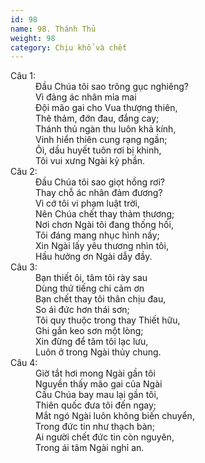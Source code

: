 ```yaml
---
id: 98
name: 98. Thánh Thủ
weight: 98
category: Chịu khổ và chết
---
```

<dl><dt>Câu 1:</dt><dd data-verse="1"> Đầu Chúa tôi sao trông gục nghiêng? <br/>Vì đảng ác nhân mỉa mai <br/>Đội mão gai cho Vua thượng thiên, <br/>Thê thảm, đớn đau, đắng cay; <br/>Thánh thủ ngàn thu luôn khả kính, <br/>Vinh hiển thiên cung rạng ngần; <br/>Ôi, dầu huyết tuôn rơi bị khinh, <br/>Tôi vui xưng Ngài kỷ phần. </dd><dt>Câu 2:</dt><dd data-verse="2">Đầu Chúa tôi sao giọt hồng rơi? <br/>Thay chỗ ác nhân đảm đương? <br/>Vì cớ tôi vi phạm luật trời, <br/>Nên Chúa chết thay thảm thương; <br/>Nơi chơn Ngài tôi đang thống hối, <br/>Tôi đáng mang nhục hình nầy; <br/>Xin Ngài lấy yêu thương nhìn tôi, <br/>Hầu hưởng ơn Ngài dẫy đầy. </dd><dt>Câu 3:</dt><dd data-verse="3">Bạn thiết ôi, tâm tôi rày sau <br/>Dùng thứ tiếng chi cảm ơn <br/>Bạn chết thay tôi thân chịu đau, <br/>So ái đức hơn thái sơn; <br/>Tôi quy thuộc trong thay Thiết hữu, <br/>Ghi gắn keo sơn một lòng; <br/>Xin đừng để tâm tôi lạc lưu, <br/>Luôn ở trong Ngài thủy chung. </dd><dt>Câu 4:</dt><dd data-verse="4">Giờ tắt hơi mong Ngài gần tôi <br/>Nguyền thấy mão gai của Ngài <br/>Cầu Chúa bay mau lại gần tôi, <br/>Thiên quốc đưa tôi đến ngay; <br/>Mắt ngó Ngài luôn không biến chuyển, <br/>Trong đức tin như thạch bàn; <br/>Ai người chết đức tin còn nguyên, <br/>Trong ái tâm Ngài nghỉ an. </dd></dl>
